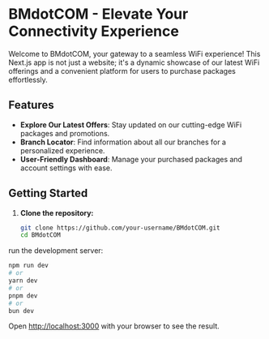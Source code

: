 
# BMdotCOM - Elevate Your Connectivity Experience

Welcome to BMdotCOM, your gateway to a seamless WiFi experience! This Next.js app is not just a website; it's a dynamic showcase of our latest WiFi offerings and a convenient platform for users to purchase packages effortlessly.

## Features

- **Explore Our Latest Offers**: Stay updated on our cutting-edge WiFi packages and promotions.
- **Branch Locator**: Find information about all our branches for a personalized experience.
- **User-Friendly Dashboard**: Manage your purchased packages and account settings with ease.

## Getting Started

1. **Clone the repository:**
   ```bash
   git clone https://github.com/your-username/BMdotCOM.git
   cd BMdotCOM

run the development server:

```bash
npm run dev
# or
yarn dev
# or
pnpm dev
# or
bun dev
```

Open [http://localhost:3000](http://localhost:3000) with your browser to see the result.

